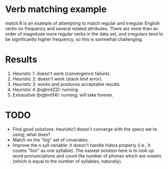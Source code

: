 Verb matching example
=====================

match.R is an example of attempting to match regular and irregular English verbs on frequency and several related attributes. There are more than an order of magnitude more regular verbs in the data set, and irregulars tend to be significantly higher frequency, so this is somewhat challenging.

Results
=======

1. Heuristic 1: doesn't work (convergence failure).
2. Heuristic 2: doesn't work (stack limit error).
3. Heuristic 3: works and produces acceptable results.
4. Heuristic 4 (bigbird22): running.
5. Exhaustive (bigbird14): running; will take forever.

TODO
====

* Find good solutions: heuristic1 doesn't converge with the specs we're using; what does?
* Match on the "big" set of covariates.
* Improve the n.syll variable: it doesn't handle hiatus properly (i.e., it coutns "lion" as one syllable). The easiest solution here is to look up word pronunciations and count the number of phones which are vowels (which is equal to the number of syllables, naturally).
